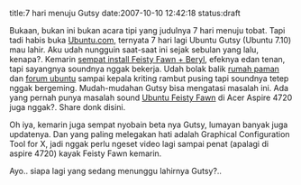 title:7 hari menuju Gutsy
date:2007-10-10 12:42:18
status:draft

Bukaan, bukan ini bukan acara tipi yang judulnya 7 hari menuju tobat. Tapi tadi habis buka <a href="http://www.ubuntu.com/">Ubuntu.com,</a> ternyata 7 hari lagi Ubuntu Gutsy (Ubuntu 7.10) mau lahir. Aku udah nungguin saat-saat ini sejak sebulan yang lalu, kenapa?. Kemarin <a href="http://kecebongsoft.wordpress.com/2007/09/07/my-new-feisty/">sempat install Feisty Fawn</a><a href="http://kecebongsoft.wordpress.com/2007/09/07/my-new-feisty/"> + </a><a href="http://kecebongsoft.wordpress.com/2007/09/07/my-new-feisty/">Beryl</a>, efeknya edan tenan, tapi sayangnya soundnya nggak bekerja. Udah bolak balik <a href="http://www.google.co.id/search?hl=id&amp;q=feisty%2Bsound%2Bnot%2Bwork%2Baspire%2B4720&amp;btnG=Telusuri+dengan+Google&amp;meta=">rumah paman</a> dan <a href="http://ubuntuforums.org/forumdisplay.php?s=3f7ad9f94093a601fd80c9e935ed14c9&amp;f=135">forum ubuntu</a> sampai kepala kriting rambut pusing tapi soundnya tetep nggak bergeming. Mudah-mudahan Gutsy bisa mengatasi masalah ini. Ada yang pernah punya masalah sound <a href="http://en.wikipedia.org/wiki/feisty_fawn">Ubuntu Feisty Fawn</a> di Acer Aspire 4720 juga nggak?.  Share donk disini.

Oh iya, kemarin juga sempat nyobain beta nya Gutsy,  lumayan banyak juga updatenya. Dan yang paling melegakan hati adalah Graphical Configuration Tool for X, jadi nggak perlu ngeset video lagi sampai penat (apalagi di aspire 4720) kayak Feisty Fawn kemarin.

Ayo.. siapa lagi yang sedang menunggu lahirnya Gutsy?..